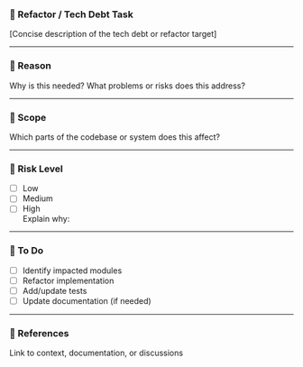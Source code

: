 ### 🧹 Refactor / Tech Debt Task
[Concise description of the tech debt or refactor target]

---

### 🤔 Reason
Why is this needed? What problems or risks does this address?

---

### 🎯 Scope
Which parts of the codebase or system does this affect?

---

### 🧪 Risk Level
- [ ] Low
- [ ] Medium
- [ ] High  
Explain why:

---

### 📝 To Do
- [ ] Identify impacted modules
- [ ] Refactor implementation
- [ ] Add/update tests
- [ ] Update documentation (if needed)

---

### 🔗 References
Link to context, documentation, or discussions